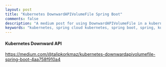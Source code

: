 ```yaml
---
layout: post
title: "Kubernetes DownwardAPIVolumeFile Spring Boot"
comments: false
description: "A medium post for using DownwardAPIVolumeFile in a kubernetes pod and reading with Spring Boot Configuration"
keywords: "kubernetes, spring cloud kubernetes, spring boot, spring, kubernetes pod, downwardAPI, downwardAPIVolumeFile"
---
```


#### Kubernetes Downward API

https://medium.com/@talipkorkmaz/kubernetes-downwardapivolumefile-spring-boot-4aa758f910a4
